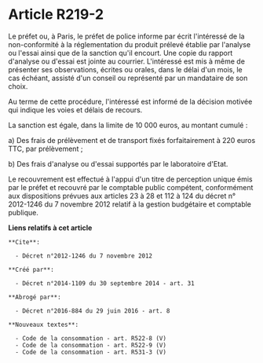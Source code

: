# Article R219-2

Le préfet ou, à Paris, le préfet de police informe par écrit l'intéressé de la non-conformité à la réglementation du produit
prélevé établie par l'analyse ou l'essai ainsi que de la sanction qu'il encourt. Une copie du rapport d'analyse ou d'essai
est jointe au courrier. L'intéressé est mis à même de présenter ses observations, écrites ou orales, dans le délai d'un mois,
le cas échéant, assisté d'un conseil ou représenté par un mandataire de son choix. 

Au terme de cette procédure, l'intéressé est informé de la décision motivée qui indique les voies et délais de recours. 

La sanction est égale, dans la limite de 10 000 euros, au montant cumulé : 

a) Des frais de prélèvement et de transport fixés forfaitairement à 220 euros TTC, par prélèvement ; 

b) Des frais d'analyse ou d'essai supportés par le laboratoire d'Etat. 

Le recouvrement est effectué à l'appui d'un titre de perception unique émis par le préfet et recouvré par le comptable public
compétent, conformément aux dispositions prévues aux articles 23 à 28 et 112 à 124 du décret n° 2012-1246 du 7 novembre 2012
relatif à la gestion budgétaire et comptable publique.

**Liens relatifs à cet article**

	**Cite**:

	  - Décret n°2012-1246 du 7 novembre 2012

	**Créé par**:

	  - Décret n°2014-1109 du 30 septembre 2014 - art. 31

	**Abrogé par**:

	  - Décret n°2016-884 du 29 juin 2016 - art. 8

	**Nouveaux textes**:

	  - Code de la consommation - art. R522-8 (V)
	  - Code de la consommation - art. R522-9 (V)
	  - Code de la consommation - art. R531-3 (V)
